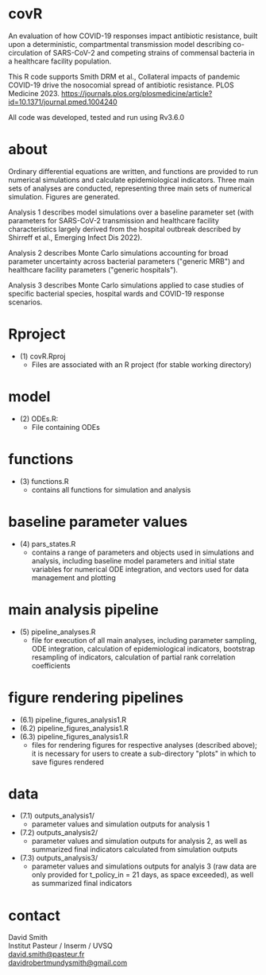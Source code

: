 # covR
An evaluation of how COVID-19 responses impact antibiotic resistance, built upon a deterministic, compartmental transmission model describing co-circulation of SARS-CoV-2 and competing strains of commensal bacteria in a healthcare facility population.

This R code supports Smith DRM et al., Collateral impacts of pandemic COVID-19 drive the nosocomial spread of antibiotic resistance. PLOS Medicine 2023. 
https://journals.plos.org/plosmedicine/article?id=10.1371/journal.pmed.1004240

All code was developed, tested and run using Rv3.6.0

# about
Ordinary differential equations are written, and functions are provided to run numerical simulations and calculate epidemiological indicators. Three main sets of analyses are conducted, representing three main sets of numerical simulation. Figures are generated.

Analysis 1 describes model simulations over a baseline parameter set (with parameters for SARS-CoV-2 transmission and healthcare facility characteristics largely derived from the hospital outbreak described by Shirreff et al., Emerging Infect Dis 2022). 

Analysis 2 describes Monte Carlo simulations accounting for broad parameter uncertainty across bacterial parameters ("generic MRB") and healthcare facility parameters ("generic hospitals"). 

Analysis 3 describes Monte Carlo simulations applied to case studies of specific bacterial species, hospital wards and COVID-19 response scenarios. 

# Rproject
* (1) covR.Rproj 
  * Files are associated with an R project (for stable working directory)

# model
* (2) ODEs.R:
  *  File containing ODEs

# functions
* (3) functions.R
  * contains all functions for simulation and analysis

# baseline parameter values
* (4) pars_states.R
  * contains a range of parameters and objects used in simulations and analysis, including baseline model parameters and initial state variables for numerical ODE integration, and vectors used for data management and plotting 

# main analysis pipeline
* (5) pipeline_analyses.R 
  * file for execution of all main analyses, including parameter sampling, ODE integration, calculation of epidemiological indicators, bootstrap resampling of  indicators, calculation of partial rank correlation coefficients

# figure rendering pipelines
* (6.1) pipeline_figures_analysis1.R
* (6.2) pipeline_figures_analysis1.R
* (6.3) pipeline_figures_analysis1.R
  * files for rendering figures for respective analyses (described above); it is necessary for users to create a sub-directory "plots" in which to save figures rendered
  
# data
* (7.1) outputs_analysis1/
  * parameter values and simulation outputs for analysis 1
* (7.2) outputs_analysis2/
  * parameter values and simulation outputs for analysis 2, as well as summarized final indicators calculated from simulation outputs
* (7.3) outputs_analysis3/
  * parameter values and simulations outputs for analyis 3 (raw data are only provided for t_policy_in = 21 days, as space exceeded), as well as summarized final indicators

# contact
David Smith \
Institut Pasteur / Inserm / UVSQ \
david.smith@pasteur.fr \
davidrobertmundysmith@gmail.com

